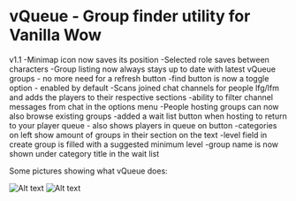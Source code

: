 # vQueue - Group finder utility for Vanilla Wow

v1.1
-Minimap icon now saves its position
-Selected role saves between characters
-Group listing now always stays up to date with latest vQueue groups - no more need for a refresh button
-find button is now a toggle option - enabled by default
-Scans joined chat channels for people lfg/lfm and adds the players to their respective sections
-ability to filter channel messages from chat in the options menu
-People hosting groups can now also browse existing groups
-added a wait list button when hosting to return to your player queue - also shows players in queue on button
-categories on left show amount of groups in their section on the text
-level field in create group is filled with a suggested minimum level
-group name is now shown under category title in the wait list

Some pictures showing what vQueue does:

![Alt text](http://i.imgur.com/npogpmt.png)
![Alt text](http://i.imgur.com/pzwYicQ.png)
